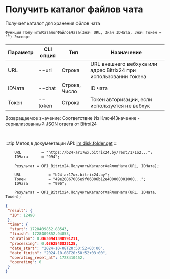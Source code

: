 ﻿---
sidebar_position: 20
---

# Получить каталог файлов чата
 Получает каталог для хранения фйлов чата



`Функция ПолучитьКаталогФайловЧата(Знач URL, Знач IDЧата, Знач Токен = "") Экспорт`

  | Параметр | CLI опция | Тип | Назначение |
  |-|-|-|-|
  | URL | --url | Строка | URL внешнего вебхука или адрес Bitrix24 при использовании токена |
  | IDЧата | --chat | Строка, Число | ID чата |
  | Токен | --token | Строка | Токен авторизации, если используется не вебхук |

  
  Возвращаемое значение:   Соответствие Из КлючИЗначение - сериализованный JSON ответа от Bitrxi24

<br/>

:::tip
Метод в документации API: [im.disk.folder.get](https://dev.1c-bitrix.ru/learning/course/index.php?COURSE_ID=93&LESSON_ID=11483)
:::
<br/>


```bsl title="Пример кода"
    URL         = "https://b24-ar17wx.bitrix24.by/rest/1/1o2...";
    IDЧата      = "994";

    Результат = OPI_Bitrix24.ПолучитьКаталогФайловЧата(URL, IDЧата);

    URL            = "b24-ar17wx.bitrix24.by";
    Токен          = "49e20867006e9f06006b12e400000001000...";
    IDЧата         = "996";

    Результат = OPI_Bitrix24.ПолучитьКаталогФайловЧата(URL, IDЧата, Токен);
```
    



```json title="Результат"
{
 "result": {
  "ID": 12490
 },
 "time": {
  "start": 1728409852.88543,
  "finish": 1728409852.94853,
  "duration": 0.0630941390991211,
  "processing": 0.0362548828125,
  "date_start": "2024-10-08T20:50:52+03:00",
  "date_finish": "2024-10-08T20:50:52+03:00",
  "operating_reset_at": 1728410452,
  "operating": 0
 }
}
```
